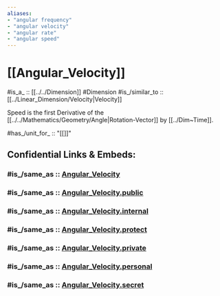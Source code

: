 ```yaml
---
aliases:
- "angular frequency"
- "angular velocity"
- "angular rate"
- "angular speed"
---
```


# [[Angular_Velocity]] 

#is_a_ :: [[../../Dimension]] 
#Dimension 
#is_/similar_to :: [[../Linear_Dimension/Velocity|Velocity]] 

Speed is the first Derivative of the [[../../Mathematics/Geometry/Angle|Rotation-Vector]] by [[../Dim~Time]]. 

#has_/unit_for_ :: "[[]]" 



## Confidential Links & Embeds: 

### #is_/same_as :: [Angular_Velocity](/_Standards/Dimension/Angular_Dimension/Angular_Velocity.md) 

### #is_/same_as :: [Angular_Velocity.public](/_public/Dimension/Angular_Dimension/Angular_Velocity.public.md) 

### #is_/same_as :: [Angular_Velocity.internal](/_internal/Dimension/Angular_Dimension/Angular_Velocity.internal.md) 

### #is_/same_as :: [Angular_Velocity.protect](/_protect/Dimension/Angular_Dimension/Angular_Velocity.protect.md) 

### #is_/same_as :: [Angular_Velocity.private](/_private/Dimension/Angular_Dimension/Angular_Velocity.private.md) 

### #is_/same_as :: [Angular_Velocity.personal](/_personal/Dimension/Angular_Dimension/Angular_Velocity.personal.md) 

### #is_/same_as :: [Angular_Velocity.secret](/_secret/Dimension/Angular_Dimension/Angular_Velocity.secret.md)

